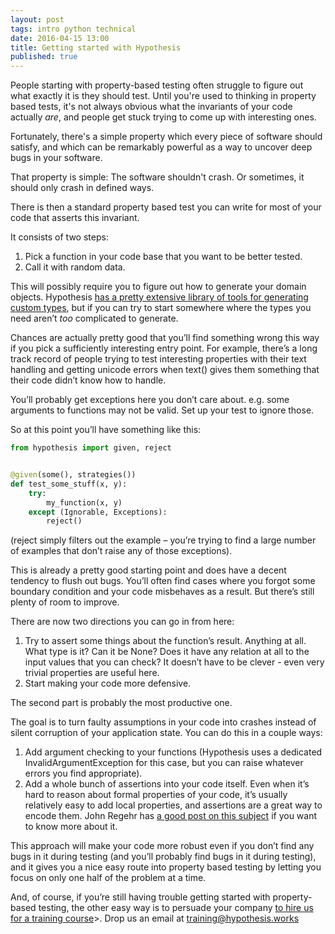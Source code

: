 ```yaml
---
layout: post
tags: intro python technical
date: 2016-04-15 13:00
title: Getting started with Hypothesis
published: true
---
```



People starting with property-based testing often struggle to figure out what exactly it is they should test.
Until you're used to thinking in property based tests, it's not always obvious what the invariants of your
code actually *are*, and people get stuck trying to come up with interesting ones.

Fortunately, there's a simple property which every piece of software should satisfy, and which can be
remarkably powerful as a way to uncover deep bugs in your software.

<!--more-->

That property is simple: The software shouldn't crash. Or sometimes, it should only crash in defined
ways.

There is then a standard property based test you can write for most of your code that asserts this
invariant.

It consists of two steps:

1. Pick a function in your code base that you want to be better tested.
2. Call it with random data.

This will possibly require you to figure out how to generate your domain objects. Hypothesis
[has a pretty extensive library of tools for generating custom types](http://hypothesis.readthedocs.org/en/release/data.html),
but if you can try to start somewhere where the types you need aren’t *too* complicated to generate.

Chances are actually pretty good that you’ll find something wrong this way if you pick a
sufficiently interesting entry point. For example, there’s a long track record of people trying to
test interesting properties with their text handling and getting unicode errors when text()
gives them something that their code didn’t know how to handle.

You’ll probably get exceptions here you don’t care about. e.g. some arguments to functions may not be valid.
Set up your test to ignore those.

So at this point you’ll have something like this:

```python
from hypothesis import given, reject


@given(some(), strategies())
def test_some_stuff(x, y):
    try:
        my_function(x, y)
    except (Ignorable, Exceptions):
        reject()
```

(reject simply filters out the example – you’re trying to find a large number of examples that don’t raise any of those exceptions).

This is already a pretty good starting point and does have a decent tendency to flush out bugs. You’ll often
find cases where you forgot some boundary condition and your code misbehaves as a result. But there’s still plenty of room to improve.

There are now two directions you can go in from here:

1. Try to assert some things about the function’s result. Anything at all. What type is it?
   Can it be None? Does it have any relation at all to the input values that you can check?
   It doesn’t have to be clever - even very trivial properties are useful here.
2. Start making your code more defensive.

The second part is probably the most productive one.

The goal is to turn faulty assumptions in your code into crashes instead of silent corruption of your application state. You can do this in a couple ways:

1. Add argument checking to your functions (Hypothesis uses a dedicated InvalidArgumentException for this case, but you can raise whatever errors you find appropriate).
2. Add a whole bunch of assertions into your code itself.
Even when it’s hard to reason about formal properties of your code, it’s usually relatively easy to add local properties, and assertions are a great way to encode them. John Regehr has [a good post on this subject](http://blog.regehr.org/archives/1091) if you want to know more about it.

This approach will make your code more robust even if you don’t find any bugs in it during testing (and you’ll probably find bugs in it during testing), and it gives you a nice easy route into property based testing by letting you focus on only one half of the problem at a time.

And, of course, if you’re still having trouble getting started with property-based testing, the other easy way is to persuade your company [to hire us for a training course](/training/)>. Drop us an email at [training@hypothesis.works](mailto:training@hypothesis.works])
